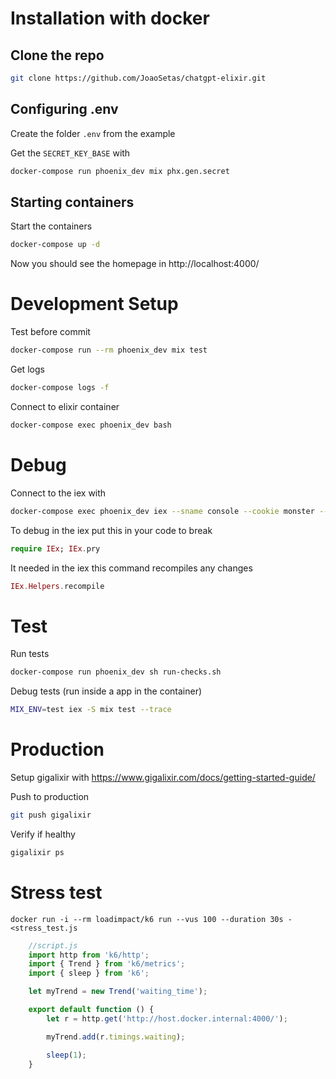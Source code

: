 # Installation with docker
## Clone the repo

```BASH
git clone https://github.com/JoaoSetas/chatgpt-elixir.git
```
## Configuring .env
Create the folder `.env` from the example

Get the `SECRET_KEY_BASE` with
```BASH
docker-compose run phoenix_dev mix phx.gen.secret
```
## Starting containers
Start the containers
```BASH
docker-compose up -d
```
Now you should see the homepage in http://localhost:4000/
# Development Setup
Test before commit
```BASH
docker-compose run --rm phoenix_dev mix test
```
Get logs
```BASH
docker-compose logs -f
```
Connect to elixir container
```BASH
docker-compose exec phoenix_dev bash
```
# Debug

Connect to the iex with 
```BASH
docker-compose exec phoenix_dev iex --sname console --cookie monster --remsh cookie
```
To debug in the iex put this in your code to break 
```elixir
require IEx; IEx.pry
```
It needed in the iex this command recompiles any changes 
```elixir
IEx.Helpers.recompile
```

# Test

Run tests
```BASH
docker-compose run phoenix_dev sh run-checks.sh
```
Debug tests (run inside a app in the container)
```BASH
MIX_ENV=test iex -S mix test --trace
```

# Production

Setup gigalixir with https://www.gigalixir.com/docs/getting-started-guide/

Push to production
```BASH
git push gigalixir
```

Verify if healthy
```BASH
gigalixir ps
```

# Stress test

`docker run -i --rm loadimpact/k6 run --vus 100 --duration 30s - <stress_test.js`

```javascript
    //script.js
    import http from 'k6/http';
    import { Trend } from 'k6/metrics';
    import { sleep } from 'k6';

    let myTrend = new Trend('waiting_time');

    export default function () {
        let r = http.get('http://host.docker.internal:4000/');

        myTrend.add(r.timings.waiting);

        sleep(1);
    }
```
